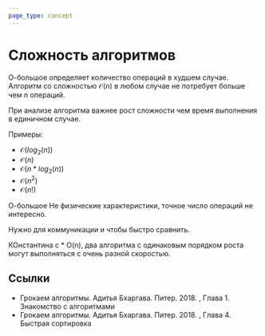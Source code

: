 ```yaml
---
page_type: concept
---
```

# Сложность алгоритмов

О-большое определяет количество операций в худшем случае. Алгоритм со сложностью $\mathcal{O}(n)$ в любом случае не потребует больше чем $n$ операций.

При анализе алгоритма важнее рост сложности чем время выполнения в единичном случае.

Примеры:

* $\mathcal{O}(log_{2}(n))$
* $\mathcal{O}(n)$
* $\mathcal{O}(n * log_{2}(n))$
* $\mathcal{O}(n^2)$
* $\mathcal{O}(n!)$

О-большое Не физические характеристики, точное число операций не интересно.

Нужно для коммуникации и чтобы быстро сравнить.

КОнстантина c * O(n), два алгоритма с одинаковым порядком роста могут выполняться с очень разной скоростью.

## Ссылки

* Грокаем алгоритмы. Адитья Бхаргава. Питер. 2018. , Глава 1. Знакомство с алгоритмами
* Грокаем алгоритмы. Адитья Бхаргава. Питер. 2018. , Глава 4. Быстрая сортировка
